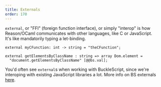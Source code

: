 ```yaml
---
title: Externals
order: 170
---
```


`external`, or "FFI" (foreign function interface), or simply "interop" is how Reason/OCaml communicates with other languages, like C or JavaScript. It's like mandatorily typing a let-binding.

```reason
external myCFunction: int -> string = "theCFunction";
```

```reason
external getElementsByClassName : string => array Dom.element =
  "document.getElementsByClassName" [@@bs.val];
```

You'd often see `external`s when working with BuckleScript, since we're interoping with existing JavaScript libraries a lot. More info on BS externals [here](http://bucklescript.github.io/bucklescript/Manual.html#_binding_to_simple_js_functions_values).
